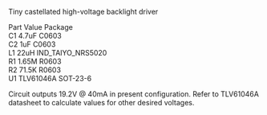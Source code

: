 Tiny castellated high-voltage backlight driver  
  
Part  Value     Package  
C1    4.7uF     C0603  
C2    1uF       C0603  
L1    22uH      IND_TAIYO_NRS5020  
R1    1.65M     R0603  
R2    71.5K     R0603  
U1    TLV61046A SOT-23-6  
  
Circuit outputs 19.2V @ 40mA in present configuration. Refer to TLV61046A datasheet to calculate values for other desired voltages.
